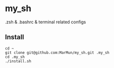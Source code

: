 # my_sh
.zsh &amp; .bashrc &amp; terminal related configs

## Install

````
cd ~
git clone git@github.com:MarMun/my_sh.git .my_sh
cd .my_sh
./install.sh
